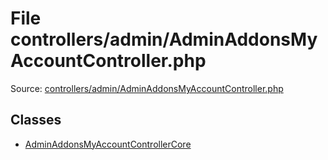 File controllers/admin/AdminAddonsMyAccountController.php
=========

Source: [controllers/admin/AdminAddonsMyAccountController.php](https://github.com/PrestaShop/PrestaShop/blob/1.5.0.1/controllers/admin/AdminAddonsMyAccountController.php)


Classes
-------

* [AdminAddonsMyAccountControllerCore](class.AdminAddonsMyAccountControllerCore.md)

